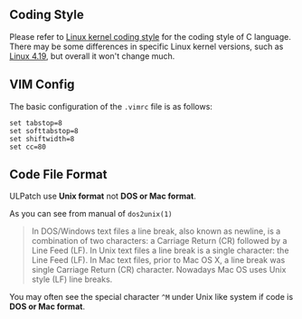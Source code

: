 
## Coding Style

Please refer to [Linux kernel coding style](https://www.kernel.org/doc/html/latest/process/coding-style.html) for the coding style of C language. There may be some differences in specific Linux kernel versions, such as [Linux 4.19](https://www.kernel.org/doc/html/v4.10/process/coding-style.html), but overall it won't change much.


## VIM Config

The basic configuration of the `.vimrc` file is as follows:

```
set tabstop=8
set softtabstop=8
set shiftwidth=8
set cc=80
```


## Code File Format

ULPatch use **Unix format** not **DOS or Mac format**.

As you can see from manual of `dos2unix(1)`

> In DOS/Windows text files a line break, also known as newline, is a combination of two characters: a Carriage Return (CR) followed by a Line Feed (LF). In Unix text files a line break is a single character: the Line Feed (LF). In Mac text files, prior to Mac OS X, a line break was single Carriage Return (CR) character. Nowadays Mac OS uses Unix style (LF) line breaks.

You may often see the special character `^M` under Unix like system if code is **DOS or Mac format**.

